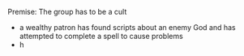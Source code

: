 Premise:
The group has to be a cult

- a wealthy patron has found scripts about an enemy God and has attempted to complete a spell to cause problems
- h